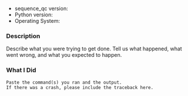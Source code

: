 * sequence_qc version:
* Python version:
* Operating System:

### Description

Describe what you were trying to get done.
Tell us what happened, what went wrong, and what you expected to happen.

### What I Did

```
Paste the command(s) you ran and the output.
If there was a crash, please include the traceback here.
```
